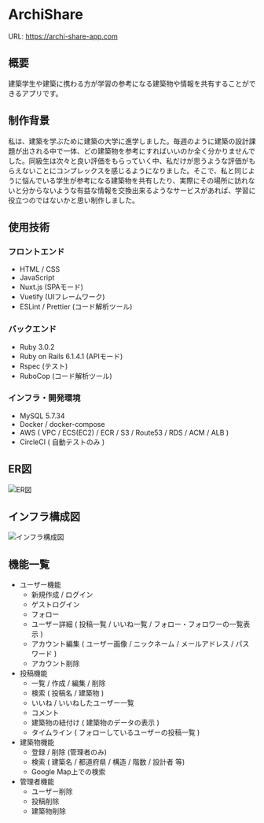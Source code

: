 # ArchiShare

URL: https://archi-share-app.com

## 概要
建築学生や建築に携わる方が学習の参考になる建築物や情報を共有することができるアプリです。

## 制作背景
私は、建築を学ぶために建築の大学に進学しました。毎週のように建築の設計課題が出される中で一体、どの建築物を参考にすればいいのか全く分かりませんでした。同級生は次々と良い評価をもらっていく中、私だけが思うような評価がもらえないことにコンプレックスを感じるようになりました。そこで、私と同じように悩んでいる学生が参考になる建築物を共有したり、実際にその場所に訪れないと分からないような有益な情報を交換出来るようなサービスがあれば、学習に役立つのではないかと思い制作しました。

## 使用技術

### フロントエンド
- HTML / CSS
- JavaScript
- Nuxt.js (SPAモード)
- Vuetify (UIフレームワーク)
- ESLint / Prettier (コード解析ツール)

### バックエンド
- Ruby 3.0.2
- Ruby on Rails 6.1.4.1 (APIモード)
- Rspec (テスト)
- RuboCop (コード解析ツール)

### インフラ・開発環境
- MySQL 5.7.34
- Docker / docker-compose
- AWS ( VPC / ECS(EC2) / ECR / S3 / Route53 / RDS / ACM / ALB )
- CircleCI ( 自動テストのみ )

## ER図

![ER図](https://user-images.githubusercontent.com/80773869/149619777-2bf7c370-5cd6-4055-b9cd-6e0efa2d934c.png)

## インフラ構成図

![インフラ構成図](https://user-images.githubusercontent.com/80773869/149640457-a7a739c8-565a-41a5-b813-5e5e02646c62.png)

## 機能一覧

- ユーザー機能
  - 新規作成 / ログイン
  - ゲストログイン
  - フォロー
  - ユーザー詳細 ( 投稿一覧 / いいね一覧 / フォロー・フォロワーの一覧表示 )
  - アカウント編集 ( ユーザー画像 / ニックネーム / メールアドレス / パスワード )
  - アカウント削除
- 投稿機能
  - 一覧 / 作成 / 編集 / 削除
  - 検索 ( 投稿名 / 建築物 )
  - いいね / いいねしたユーザー一覧
  - コメント
  - 建築物の紐付け ( 建築物のデータの表示 )
  - タイムライン ( フォローしているユーザーの投稿一覧 )
- 建築物機能
  - 登録 / 削除 (管理者のみ)
  - 検索 ( 建築名 / 都道府県 / 構造 / 階数 / 設計者 等)
  - Google Map上での検索
- 管理者機能
  - ユーザー削除
  - 投稿削除
  - 建築物削除
